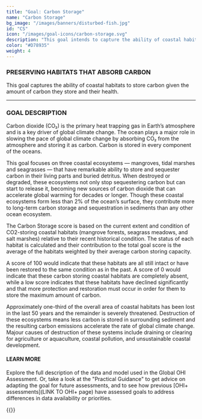 ```yaml
---
title: "Goal: Carbon Storage"
name: "Carbon Storage"
bg_image: "/images/banners/disturbed-fish.jpg"
id: "CS"
icon: "/images/goal-icons/carbon-storage.svg"
description: "This goal intends to capture the ability of coastal habitats to remove carbon given their carbon uptake rate and health conditions."
color: "#D78935"
weight: 4
---
```


### PRESERVING HABITATS THAT ABSORB CARBON

This goal captures the ability of coastal habitats to store carbon given the amount of carbon they store and their health.


----

### GOAL DESCRIPTION
Carbon dioxide (CO₂) is the primary heat trapping gas in Earth’s atmosphere and is a key driver of global climate change. The ocean plays a major role in slowing the pace of global climate change by absorbing CO₂ from the atmosphere and storing it as carbon. Carbon is stored in every component of the oceans. 

This goal focuses on three coastal ecosystems — mangroves, tidal marshes and seagrasses — that have remarkable ability to store and sequester carbon in their living parts and buried detritus. When destroyed or degraded, these ecosystems not only stop sequestering carbon but can start to release it, becoming new sources of carbon dioxide that can accelerate global warming for decades or longer.  Though these coastal ecosystems form less than 2% of the ocean’s surface, they contribute more to long-term carbon storage and sequestration in sediments than any other ocean ecosystem.

The Carbon Storage score is based on the current extent and condition of CO2-storing coastal habitats (mangrove forests, seagrass meadows, and salt marshes) relative to their recent historical condition. The status of each habitat is calculated and their contribution to the total goal score is the average of the habitats weighted by their average carbon storing capacity. 

A score of 100 would indicate that these habitats are all still intact or have been restored to the same condition as in the past. A score of 0 would indicate that these carbon storing coastal habitats are completely absent, while a low score indicates that these habitats have declined significantly and that more protection and restoration must occur in order for them to store the maximum amount of carbon.

Approximately one-third of the overall area of coastal habitats has been lost in the last 50 years and the remainder is severely threatened.  Destruction of these ecosystems means less carbon is stored in surrounding sediment and the resulting carbon emissions accelerate the rate of global climate change.  Majour causes of destruction of these systems include draining or clearing for agriculture or aquaculture, coastal pollution, and unsustainable coastal development.

#### LEARN MORE
Explore the full description of the data and model used in the Global OHI Assessment. Or, take a look at the "Practical Guidance" to get advice on adapting the goal for future assessments, and to see how previous [OHI+ assessments](LINK TO OHI+ page) have assessed goals to address differences in data availability or priorities.

{{<buttons left_text="OHI Model" left_link="https://ohi-science.org/ohiprep_v2020/globalprep/methods_doc/v2020/Supplement.html#64_carbon_storage" right_text="Practical Guidance" right_link="/guidance/carbon-storage" left_icon="/images/misc/microscope-icon.svg" right_icon="/images/misc/directions-icon.svg">}}
